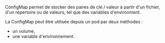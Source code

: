 ConfigMap permet de stocker des paires de clé / valeur à partir d'un fichier, d'un répertoire ou de valeurs, tel que des variables d'environment.

La ConfigMap peut être utilisée depuis un pod par deux méthodes :
- un volume,
- une variable d'environnement.
